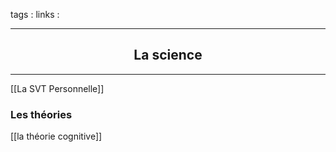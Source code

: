 tags : 
links :

****

<h2 style="text-align: center;"> La science </h2>

****



[[La SVT Personnelle]]

### Les théories

[[la théorie cognitive]]


